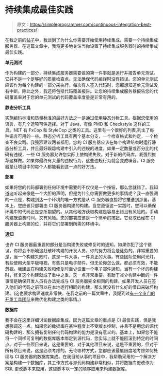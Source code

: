 # 持续集成最佳实践

> 原文：<https://simpleprogrammer.com/continuous-integration-best-practices/>

在我之前的[帖子](https://simpleprogrammer.com/2009/12/23/do-you-ci-seeing-u-ciing-continuous-integration/)中，我谈到了为什么你需要开始使用持续集成，需要一个持续集成服务器。在这篇文章中，我将更多地关注当你设置了持续集成服务器时的持续集成最佳实践。

**单元测试**

作为构建的一部分，持续集成服务器需要做的第一件事就是运行并报告单元测试。它并不是一个足够好的质量检查点，无法确保代码编译时没有错误。您的单元测试应该作为每个构建的一部分来执行。每次有人签入代码时，您都想知道单元测试没有中断。除此之外，我还将包括代码覆盖报告。让您的持续集成服务器报告您的代码覆盖率对于您的单元测试的代码覆盖率度量是非常有用的。

**静态分析工具**

实施编码标准和质量标准的最好方法之一是通过使用静态分析工具。根据您使用的语言，有几个选项可供选择。对于 Java，有像 PMD 和 Checkstyle 这样的工具。NET 有 FxCop 和 StyleCop 之类的工具。这里有一个很好的列表,列出了每种语言可用的一些。静态分析工具有两个基本分支，一个检查格式和约定，一个检查不良实践。我强烈建议两者都用。您的 CI 服务器应该在每个构建结束时运行静态分析工具，并且最好跟踪构建中引入的违规的进度。如果一定数量或百分比的代码有违规，一些 CI 服务器允许您实际上使构建失败。对于新的代码库，我强烈推荐这样做。如果你最终有大量的违规行为，这些违规行为就会变成噪音。CI 服务器是让项目中的每个人都能看到这一点的好方法。

**部署**

如果将您的代码部署到任何环境中需要的不仅仅是一个按钮，那么您就错了。我知道这听起来像是一个大胆的声明，但是为什么你需要做更多的事情呢？我一直强调的一点是，构建到达一个环境的唯一方式是从 CI 服务器直接将它推送到那里。基本上，您应该只部署由 CI 服务器构建的构建。当您遵循这一实践时，您可以确保环境中的代码正是您所期望的。从其他地方获取构建是容易出错且有风险的。手动构建既浪费时间，又有风险。您的部署应该是一个简单的按钮，它获取已经在 CI 服务器上构建的位，并将它们部署到所需的环境中。

**通知**

也许 CI 服务器最重要的部分是当构建失败或修复时的通知。如果你犯了这个错误，你将会不断地追赶破坏构建的开发人员，你的努力将会是徒劳的。非常重要的是，当一个构建失败时，这是一件大事，一件真正的大事。有些团队使用闪光灯，有些使用大型平板电视，有些只是电子邮件，但无论你怎么做，都必须有效，不能忽视。我建议在构建失败和修复时至少设置一个电子邮件通知。当有一个坏的构建时，修复这个构建就成了重中之重，这一点非常重要。有助于减少构建中断的一件事情是确保开发人员有办法完成与 CI 服务器完全相同的构建。如果开发人员在签入他们的代码之前可以在本地运行相同的构建，那么就没有什么好的借口来破坏构建。(这也要求构建速度非常快，在我之前的一篇文章中，我提到过[有一个专门的开发工具团队](https://simpleprogrammer.com/2009/12/03/dedicated-developer-tools-teams/)来做优化构建之类的事情。)

**数据库**

我不会在这里详细讨论数据库集成，因为这篇文章的重点是 CI 最佳实践，但是我想强调这一点。如果您的数据库在某种程度上不受版本控制，并且不是用您的源代码构建的，那么拥有复制任何代码构建的能力是没有意义的。基本上，如果您不能将一个同样可复制的数据库版本绑定到源代码，您实际上就不能回滚到特定的时间点。对于一些项目来说，这是重要的，对于其他项目来说，这是不重要的，但对于所有项目来说，这是必须考虑的。无论哪种方式，您都应该最低限度地考虑如何处理与 CI 服务器的数据库集成。在我目前从事的项目中，我帮助采用的一个解决方案是构建一个数据库，其工作方式与源代码构建非常相似，并将数据库更改作为 SQL 更改脚本来应用，这些脚本以一定的顺序应用来构建数据库。